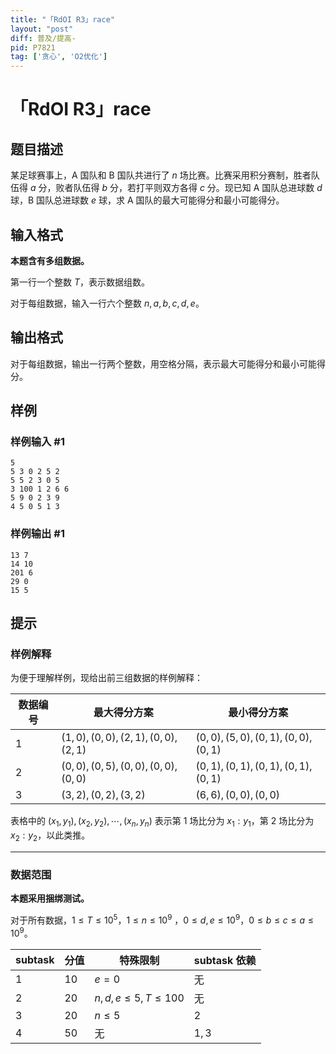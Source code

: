 ```yaml
---
title: "「RdOI R3」race"
layout: "post"
diff: 普及/提高-
pid: P7821
tag: ['贪心', 'O2优化']
---
```

# 「RdOI R3」race
## 题目描述

某足球赛事上，A 国队和 B 国队共进行了 $n$ 场比赛。比赛采用积分赛制，胜者队伍得 $a$ 分，败者队伍得 $b$ 分，若打平则双方各得 $c$ 分。现已知 A 国队总进球数 $d$ 球，B 国队总进球数 $e$ 球，求 A 国队的最大可能得分和最小可能得分。
## 输入格式

**本题含有多组数据。**

第一行一个整数 $T$，表示数据组数。

对于每组数据，输入一行六个整数 $n,a,b,c,d,e$。
## 输出格式

对于每组数据，输出一行两个整数，用空格分隔，表示最大可能得分和最小可能得分。
## 样例

### 样例输入 #1
```
5
5 3 0 2 5 2
5 5 2 3 0 5
3 100 1 2 6 6
5 9 0 2 3 9
4 5 0 5 1 3
```
### 样例输出 #1
```
13 7
14 10
201 6
29 0
15 5
```
## 提示

### 样例解释

为便于理解样例，现给出前三组数据的样例解释：

| 数据编号 | 最大得分方案                    | 最小得分方案                    |
| -------- | ------------------------------- | ------------------------------- |
| $1$      | $(1,0),(0,0),(2,1),(0,0),(2,1)$ | $(0,0),(5,0),(0,1),(0,0),(0,1)$ |
| $2$      | $(0,0),(0,5),(0,0),(0,0),(0,0)$ | $(0,1),(0,1),(0,1),(0,1),(0,1)$ |
| $3$      | $(3,2),(0,2),(3,2)$             | $(6,6),(0,0),(0,0)$             |

表格中的 $(x_1,y_1),(x_2,y_2),\cdots,(x_n,y_n)$ 表示第 $1$ 场比分为 $x_1:y_1$，第 $2$ 场比分为 $x_2:y_2$，以此类推。

---

### 数据范围

**本题采用捆绑测试。**

对于所有数据，$1\le T\le 10^5$，$1\le n \le 10^9$
，$0\le d,e\le10^9$，$0\le b\le c \le a\le10^9$。

| subtask | 分值 | 特殊限制             | subtask 依赖 |
| ------- | ---- | -------------------- | ------------ |
| $1$     | $10$ | $e=0$                | 无           |
| $2$     | $20$ | $n,d,e\le 5,T\le100$ | 无           |
| $3$     | $20$ | $n\le 5$             | $2$          |
| $4$     | $50$ | 无                   | $1,3$        |


